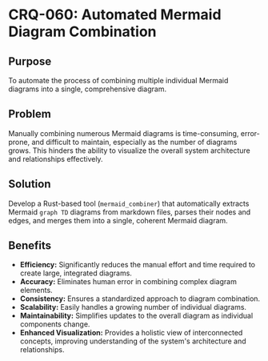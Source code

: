 # CRQ-060: Automated Mermaid Diagram Combination

## Purpose
To automate the process of combining multiple individual Mermaid diagrams into a single, comprehensive diagram.

## Problem
Manually combining numerous Mermaid diagrams is time-consuming, error-prone, and difficult to maintain, especially as the number of diagrams grows. This hinders the ability to visualize the overall system architecture and relationships effectively.

## Solution
Develop a Rust-based tool (`mermaid_combiner`) that automatically extracts Mermaid `graph TD` diagrams from markdown files, parses their nodes and edges, and merges them into a single, coherent Mermaid diagram.

## Benefits
*   **Efficiency:** Significantly reduces the manual effort and time required to create large, integrated diagrams.
*   **Accuracy:** Eliminates human error in combining complex diagram elements.
*   **Consistency:** Ensures a standardized approach to diagram combination.
*   **Scalability:** Easily handles a growing number of individual diagrams.
*   **Maintainability:** Simplifies updates to the overall diagram as individual components change.
*   **Enhanced Visualization:** Provides a holistic view of interconnected concepts, improving understanding of the system's architecture and relationships.
